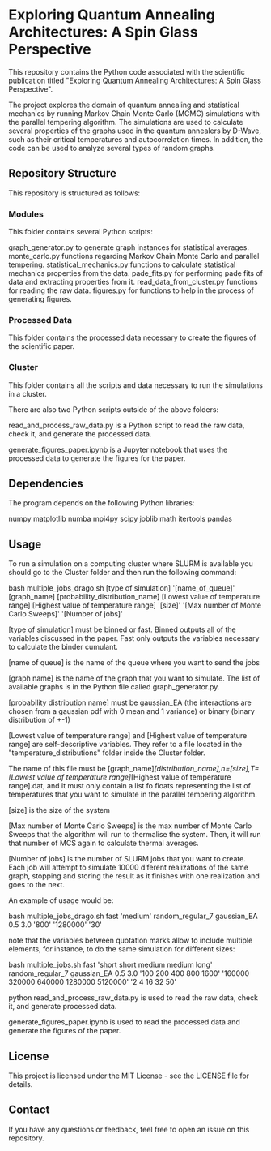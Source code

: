 # Exploring Quantum Annealing Architectures: A Spin Glass Perspective
This repository contains the Python code associated with the scientific publication titled "Exploring Quantum Annealing Architectures: A Spin Glass Perspective".

The project explores the domain of quantum annealing and statistical mechanics by running Markov Chain Monte Carlo (MCMC) simulations with the parallel tempering algorithm. The simulations are used to calculate several properties of the graphs used in the quantum annealers by D-Wave, such as their critical temperatures and autocorrelation times. In addition, the code can be used to analyze several types of random graphs.

## Repository Structure
This repository is structured as follows:

### Modules
This folder contains several Python scripts:

graph_generator.py to generate graph instances for statistical averages.
monte_carlo.py functions regarding Markov Chain Monte Carlo and parallel tempering.
statistical_mechanics.py functions to calculate statistical mechanics properties from the data.
pade_fits.py for performing pade fits of data and extracting properties from it.
read_data_from_cluster.py functions for reading the raw data.
figures.py for functions to help in the process of generating figures.

### Processed Data
This folder contains the processed data necessary to create the figures of the scientific paper.

### Cluster
This folder contains all the scripts and data necessary to run the simulations in a cluster.

There are also two Python scripts outside of the above folders:

read_and_process_raw_data.py is a Python script to read the raw data, check it, and generate the processed data.

generate_figures_paper.ipynb is a Jupyter notebook that uses the processed data to generate the figures for the paper.

## Dependencies
The program depends on the following Python libraries:

numpy
matplotlib
numba
mpi4py
scipy
joblib
math
itertools
pandas

## Usage
To run a simulation on a computing cluster where SLURM is available you should go to the Cluster folder and then run the following command:


bash multiple_jobs_drago.sh [type of simulation] '[name_of_queue]' [graph_name] [probability_distribution_name] [Lowest value of temperature range] [Highest value of temperature range] '[size]' '[Max number of Monte Carlo Sweeps]' '[Number of jobs]'

[type of simulation] must be binned or fast. Binned outputs all of the variables discussed in the paper. Fast only outputs the variables necessary to calculate the binder cumulant.

[name of queue] is the name of the queue where you want to send the jobs

[graph name] is the name of the graph that you want to simulate. The list of available graphs is in the Python file called graph_generator.py.

[probability distribution name] must be gaussian_EA (the interactions are chosen from a gaussian pdf with 0 mean and 1 variance) or binary (binary distribution of +-1)

[Lowest value of temperature range] and [Highest value of temperature range] are self-descriptive variables. They refer to a file located in the "temperature_distributions" folder inside the Cluster folder. 

The name of this file must be [graph_name]_[distribution_name],n=[size],T=[Lowest value of temperature range]_[Highest value of temperature range].dat, and it must only contain a list fo floats representing the list of temperatures that you want to simulate in the parallel tempering algorithm.

[size] is the size of the system

[Max number of Monte Carlo Sweeps] is the max number of Monte Carlo Sweeps that the algorithm will run to thermalise the system. Then, it will run that number of MCS again to calculate thermal averages.

[Number of jobs] is the number of SLURM jobs that you want to create. Each job will attempt to simulate 10000 diferent realizations of the same graph, stopping and storing the result as it finishes with one realization and goes to the next.

An example of usage would be:

bash multiple_jobs_drago.sh fast 'medium' random_regular_7 gaussian_EA 0.5 3.0 '800' '1280000' '30'

note that the variables between quotation marks allow to include multiple elements, for instance, to do the same simulation for different sizes:

bash multiple_jobs.sh fast 'short short medium medium long' random_regular_7 gaussian_EA 0.5 3.0 '100 200 400 800 1600' '160000 320000 640000 1280000 5120000' '2 4 16 32 50'

python read_and_process_raw_data.py is used to read the raw data, check it, and generate processed data.

generate_figures_paper.ipynb is used to read the processed data and generate the figures of the paper.

## License
This project is licensed under the MIT License - see the LICENSE file for details.

## Contact
If you have any questions or feedback, feel free to open an issue on this repository.
